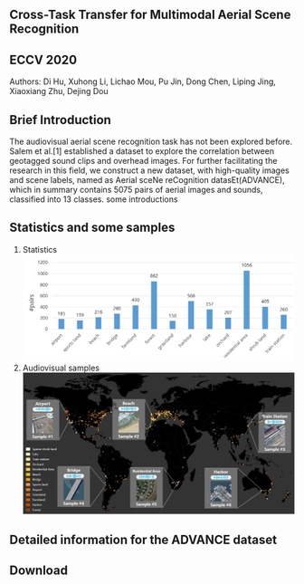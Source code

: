 ## Cross-Task Transfer for Multimodal Aerial Scene Recognition 
## ECCV 2020
Authors: Di Hu, Xuhong Li, Lichao Mou, Pu Jin, Dong Chen, Liping Jing, Xiaoxiang Zhu, Dejing Dou


## Brief Introduction

The audiovisual aerial scene recognition task has not been explored before. Salem et al.[1] established a dataset to explore the correlation between geotagged sound clips and overhead images. For further facilitating the research in this field, we construct a new dataset, with high-quality images and scene labels, named as Aerial sceNe reCognition datasEt(ADVANCE), which in summary contains 5075 pairs of aerial images and sounds, classified into 13 classes.
some introductions

## Statistics and some samples
1. Statistics
![PNG](/statistics.png)
2. Audiovisual samples
![PNG](/samples.png)

## Detailed information for the ADVANCE dataset

## Download
